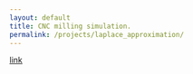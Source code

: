 ```yaml
---
layout: default
title: CNC milling simulation. 
permalink: /projects/laplace_approximation/
---
```


[link](../../docs)